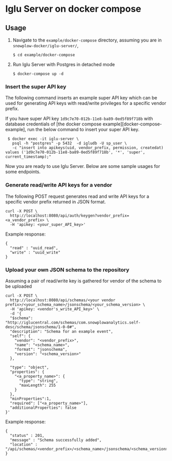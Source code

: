 # Iglu Server on docker compose

## Usage

1) Navigate to the `example/docker-compose` directory, assuming you are in `snowplow-docker/iglu-server/`,

    `$ cd example/docker-compose`

2) Run Iglu Server with Postgres in detached mode

    `$ docker-compose up -d`

### Insert the super API key

The following command inserts an example super API key which can be used for generating API keys
with read/write privileges for a specific vendor prefix.

If you have super API key `1d9c7e70-012b-11e8-ba89-0ed5f89f718b` with database credentials of
[the docker compose example][docker-compose-example], run the below command to insert your super API
key.

```
 $ docker exec -it iglu-server \
   psql -h "postgres" -p 5432  -d igludb -U sp_user \
   -c "insert into apikeys(uid, vendor_prefix, permission, createdat) values ('1d9c7e70-012b-11e8-ba89-0ed5f89f718b', '*', 'super', current_timestamp);"
```

Now you are ready to use Iglu Server. Below are some sample usages for some endpoints.

### Generate read/write API keys for a vendor

The following POST request generates read and write API keys for a specific vendor prefix returned
in JSON format.

```
curl -X POST \
  http://localhost:8080/api/auth/keygen?vendor_prefix=<a_vendor_prefix> \
  -H 'apikey: <your_super_API_key>'
```

Example response:

```
{
  "read" : "uuid_read",
  "write" : "uuid_write"
}
```

### Upload your own JSON schema to the repository

Assuming a pair of read/write key is gathered for vendor of the schema to be uploaded

```
curl -X POST \
  http://localhost:8080/api/schemas/<your vendor prefix>/<your_schema_name>/jsonschema/<your_schema_version> \
  -H 'apikey: <vendor's_write_API_key>' \
  -d '{
  "$schema": "http://iglucentral.com/schemas/com.snowplowanalytics.self-desc/schema/jsonschema/1-0-0#",
  "description": "Schema for an example event",
  "self": {
    "vendor": "<vendor_prefix>",
    "name": "<schema_name>",
    "format": "jsonschema",
    "version": "<schema_version>"
  },

  "type": "object",
  "properties": {
    "<a_property_name>": {
      "type": "string",
      "maxLength": 255
    }
  },
  "minProperties":1,
  "required": ["<a_property_name>"],
  "additionalProperties": false
}'
```

Example response:

```
{
  "status" : 201,
  "message" : "Schema successfully added",
  "location" : "/api/schemas/<vendor_prefix>/<schema_name>/jsonschema/<schema_version>"
}
```

